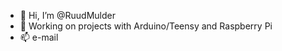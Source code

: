 - 👋 Hi, I’m @RuudMulder
- 👀 Working on projects with Arduino/Teensy and Raspberry Pi
- 📫 e-mail

<!---
RuudMulder/RuudMulder is a ✨ special ✨ repository because its `README.md` (this file) appears on your GitHub profile.
You can click the Preview link to take a look at your changes.
--->
